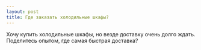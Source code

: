 ```yaml
---
layout: post 
title: Где заказать холодильные шкафы? 
--- 
```

Хочу купить холодильные шкафы, но везде доставку очень долго ждать. Поделитесь опытом, где самая быстрая доставка?